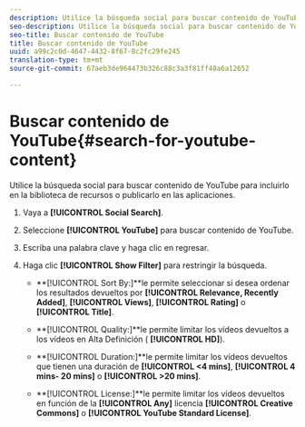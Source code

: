```yaml
---
description: Utilice la búsqueda social para buscar contenido de YouTube para incluirlo en la biblioteca de recursos o publicarlo en las aplicaciones.
seo-description: Utilice la búsqueda social para buscar contenido de YouTube para incluirlo en la biblioteca de recursos o publicarlo en las aplicaciones.
seo-title: Buscar contenido de YouTube
title: Buscar contenido de YouTube
uuid: a99c2c0d-4647-4432-8f67-8c2fc29fe245
translation-type: tm+mt
source-git-commit: 67aeb3de964473b326c88c3a3f81ff48a6a12652

---
```



# Buscar contenido de YouTube{#search-for-youtube-content}

Utilice la búsqueda social para buscar contenido de YouTube para incluirlo en la biblioteca de recursos o publicarlo en las aplicaciones.

1. Vaya a **[!UICONTROL Social Search]**.
1. Seleccione **[!UICONTROL YouTube]** para buscar contenido de YouTube.
1. Escriba una palabra clave y haga clic en regresar.
1. Haga clic **[!UICONTROL Show Filter]** para restringir la búsqueda.

   * **[!UICONTROL Sort By:]**le permite seleccionar si desea ordenar los resultados devueltos por **[!UICONTROL Relevance, Recently Added]**, **[!UICONTROL Views]**, **[!UICONTROL Rating]** o **[!UICONTROL Title]**.

   * **[!UICONTROL Quality:]**le permite limitar los vídeos devueltos a los vídeos en Alta Definición ( **[!UICONTROL HD]**).

   * **[!UICONTROL Duration:]**le permite limitar los vídeos devueltos que tienen una duración de **[!UICONTROL <4 mins]**, **[!UICONTROL 4 mins- 20 mins]** o **[!UICONTROL >20 mins]**.

   * **[!UICONTROL License:]**le permite limitar los vídeos devueltos en función de la **[!UICONTROL Any]** licencia **[!UICONTROL Creative Commons]** o **[!UICONTROL YouTube Standard License]**.

